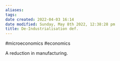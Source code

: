 ```yaml
---
aliases: 
tags: 
date created: 2022-04-03 16:14
date modified: Sunday, May 8th 2022, 12:38:28 pm
title: De-Industrialisation def.
---
```


#microeconomics #economics

A reduction in manufacturing.